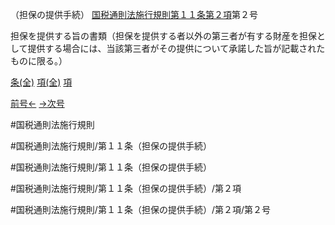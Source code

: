 （担保の提供手続）
[国税通則法施行規則第１１条第２項](国税通則法施行規則＿第１１条第２項)第２号

担保を提供する旨の書類（担保を提供する者以外の第三者が有する財産を担保として提供する場合には、当該第三者がその提供について承諾した旨が記載されたものに限る。）

[条(全)](国税通則法施行規則＿第１１条_.md)    [項(全)](国税通則法施行規則＿第１１条第２項_.md)    [項](国税通則法施行規則＿第１１条第２項.md)

[前号←](国税通則法施行規則＿第１１条第２項第１号.md)    [→次号](国税通則法施行規則＿第１１条第２項第３号.md)

#国税通則法施行規則

#国税通則法施行規則/第１１条（担保の提供手続）

#国税通則法施行規則/第１１条（担保の提供手続）

#国税通則法施行規則/第１１条（担保の提供手続）/第２項

#国税通則法施行規則/第１１条（担保の提供手続）/第２項/第２号

